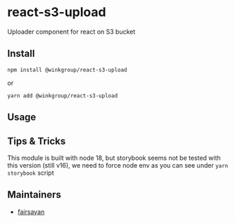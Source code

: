 # react-s3-upload
Uploader component for react on S3 bucket

## Install
```
npm install @winkgroup/react-s3-upload
```

or

```
yarn add @winkgroup/react-s3-upload
```

## Usage

## Tips & Tricks
This module is built with node 18, but storybook seems not be tested with this version (still v16), we need to force node env as you can see under ```yarn storybook``` script

## Maintainers
* [fairsayan](https://github.com/fairsayan)